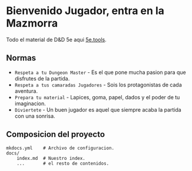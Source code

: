 # Bienvenido Jugador, entra en la Mazmorra

Todo el material de D&D 5e aqui [5e.tools](https://5e.tools).

## Normas

* `Respeta a tu Dungeon Master` - Es el que pone mucha pasion para que disfrutes de la partida.
* `Respeta a tus camaradas Jugadores` - Sois los protagonistas de cada aventura.
* `Prepara tu material` - Lapices, goma, papel, dados y el poder de tu imaginacion.
* `Diviertete` - Un buen jugador es aquel que siempre acaba la partida con una sonrisa.

## Composicion del proyecto

    mkdocs.yml    # Archivo de configuracion.
    docs/
        index.md  # Nuestro index.
        ...       # el resto de contenidos.
